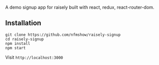 
A demo signup app for raisely built with react, redux, react-router-dom.

## Installation
    git clone https://github.com/nfmshow/raisely-signup
    cd raisely-signup
    npm install
    npm start

Visit `http://localhost:3000`
